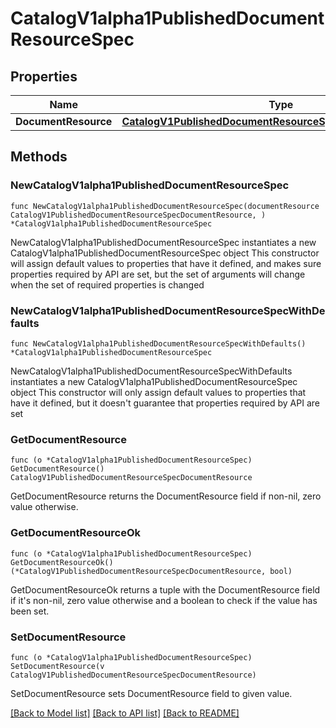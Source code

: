 # CatalogV1alpha1PublishedDocumentResourceSpec

## Properties

Name | Type | Description | Notes
------------ | ------------- | ------------- | -------------
**DocumentResource** | [**CatalogV1PublishedDocumentResourceSpecDocumentResource**](CatalogV1PublishedDocumentResourceSpecDocumentResource.md) |  | 

## Methods

### NewCatalogV1alpha1PublishedDocumentResourceSpec

`func NewCatalogV1alpha1PublishedDocumentResourceSpec(documentResource CatalogV1PublishedDocumentResourceSpecDocumentResource, ) *CatalogV1alpha1PublishedDocumentResourceSpec`

NewCatalogV1alpha1PublishedDocumentResourceSpec instantiates a new CatalogV1alpha1PublishedDocumentResourceSpec object
This constructor will assign default values to properties that have it defined,
and makes sure properties required by API are set, but the set of arguments
will change when the set of required properties is changed

### NewCatalogV1alpha1PublishedDocumentResourceSpecWithDefaults

`func NewCatalogV1alpha1PublishedDocumentResourceSpecWithDefaults() *CatalogV1alpha1PublishedDocumentResourceSpec`

NewCatalogV1alpha1PublishedDocumentResourceSpecWithDefaults instantiates a new CatalogV1alpha1PublishedDocumentResourceSpec object
This constructor will only assign default values to properties that have it defined,
but it doesn't guarantee that properties required by API are set

### GetDocumentResource

`func (o *CatalogV1alpha1PublishedDocumentResourceSpec) GetDocumentResource() CatalogV1PublishedDocumentResourceSpecDocumentResource`

GetDocumentResource returns the DocumentResource field if non-nil, zero value otherwise.

### GetDocumentResourceOk

`func (o *CatalogV1alpha1PublishedDocumentResourceSpec) GetDocumentResourceOk() (*CatalogV1PublishedDocumentResourceSpecDocumentResource, bool)`

GetDocumentResourceOk returns a tuple with the DocumentResource field if it's non-nil, zero value otherwise
and a boolean to check if the value has been set.

### SetDocumentResource

`func (o *CatalogV1alpha1PublishedDocumentResourceSpec) SetDocumentResource(v CatalogV1PublishedDocumentResourceSpecDocumentResource)`

SetDocumentResource sets DocumentResource field to given value.



[[Back to Model list]](../README.md#documentation-for-models) [[Back to API list]](../README.md#documentation-for-api-endpoints) [[Back to README]](../README.md)


